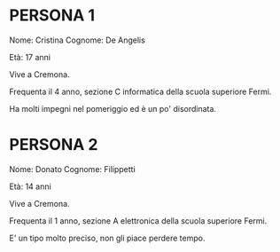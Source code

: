 # PERSONA 1
Nome: Cristina
Cognome: De Angelis

Età: 17 anni

Vive a Cremona.

Frequenta il 4 anno, sezione C informatica della scuola superiore Fermi.

Ha molti impegni nel pomeriggio ed è un po' disordinata.

# PERSONA 2
Nome: Donato
Cognome: Filippetti

Età: 14 anni

Vive a Cremona.

Frequenta il 1 anno, sezione A elettronica della scuola superiore Fermi.

E' un tipo molto preciso, non gli piace perdere tempo.
